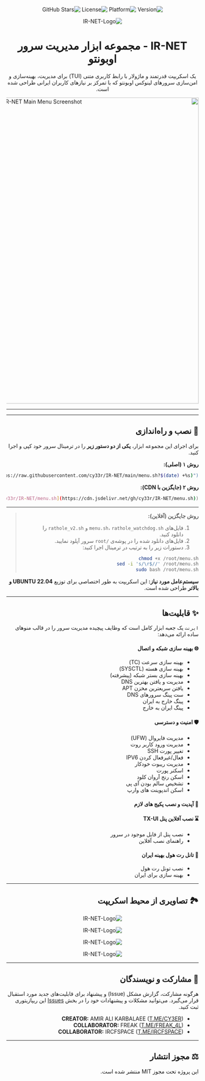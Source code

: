 <div dir="rtl">

<p align="center">
    <img src="https://img.shields.io/badge/Version-1.0-blue.svg" alt="Version">
    <img src="https://img.shields.io/badge/Platform-Ubuntu_22.04+-orange.svg" alt="Platform">
    <img src="https://img.shields.io/badge/License-MIT-green.svg" alt="License">
    <img src="https://img.shields.io/github/stars/cy33r/IR-NET?style=social" alt="GitHub Stars">

<p align="center">
  <img src="https://github.com/user-attachments/assets/3d059f11-bddb-4411-822e-ed8db6398e62" alt="IR-NET-Logo"/>
</p>

<h1 align="center">IR-NET - مجموعه ابزار مدیریت سرور اوبونتو</h1>

<p align="center">
یک اسکریپت قدرتمند و ماژولار با رابط کاربری متنی (TUI) برای مدیریت، بهینه‌سازی و امن‌سازی سرورهای لینوکس اوبونتو که با تمرکز بر نیازهای کاربران ایرانی طراحی شده است.
</p>



<p align="center">
  <img src="https://github.com/user-attachments/assets/e8e90db3-cbb5-44bd-a3d3-b63bac85044f" alt="IR-NET Main Menu Screenshot" width="800"/>
</p>

---

---

## 🚀 نصب و راه‌اندازی

برای اجرای این مجموعه ابزار، **یکی از دو دستور زیر** را در ترمینال سرور خود کپی و اجرا کنید.

**روش ۱ (اصلی):**
```bash
bash <(curl -sL "[https://raw.githubusercontent.com/cy33r/IR-NET/main/menu.sh?$(date](https://raw.githubusercontent.com/cy33r/IR-NET/main/menu.sh?$(date) +%s)")
```

**روش ۲ (جایگزین با CDN):**
```bash
bash <(curl -sSL [https://cdn.jsdelivr.net/gh/cy33r/IR-NET/menu.sh](https://cdn.jsdelivr.net/gh/cy33r/IR-NET/menu.sh))
```
---

> **روش جایگزین (آفلاین):**
>
> 1.  فایل‌های `menu.sh`، `rathole_watchdog.sh` و `rathole_v2.sh` را دانلود کنید.
> 2.  فایل‌های دانلود شده را در پوشه‌ی `/root` سرور آپلود نمایید.
> 3.  دستورات زیر را به ترتیب در ترمینال اجرا کنید:
>
> ```bash
> chmod +x /root/menu.sh
> sed -i 's/\r$//' /root/menu.sh
> sudo bash /root/menu.sh
> ```

**سیستم‌عامل مورد نیاز:** این اسکریپت به طور اختصاصی برای توزیع **UBUNTU 22.04 و بالاتر** طراحی شده است.

---

## ✨ قابلیت‌ها

`ایرنت` یک جعبه ابزار کامل است که وظایف پیچیده مدیریت سرور را در قالب منوهای ساده ارائه می‌دهد:

#### 🌐 بهینه سازی شبکه و اتصال
* بهینه سازی سرعت (TC)
* بهینه سازی هسته (SYSCTL)
* بهینه سازی بستر شبکه (پیشرفته)
* مدیریت و یافتن بهترین DNS
* یافتن سریعترین مخزن APT
* ست پینگ سرورهای DNS
* پینگ خارج به ایران
* پینگ ایران به خارج

#### 🛡️ امنیت و دسترسی
* مدیریت فایروال (UFW)
* مدیریت ورود کاربر روت
* تغییر پورت SSH
* فعال/غیرفعال کردن IPV6
* مدیریت ریبوت خودکار
* اسکنر پورت
* اسکن رنج آروان کلود
* تشخیص سالم بودن آی پی
* اسکن اندپوینت های وارپ

#### 🚀 آپدیت و نصب پکیج های لازم

#### ⌛️ نصب آفلاین پنل TX-UI
* نصب پنل از فایل موجود در سرور
* راهنمای نصب آفلاین

#### 💎 تانل رت هول بهینه ایران
* نصب تونل رت هول
* بهینه سازی برای ایران

---
## 🏞  تصاویری از محیط اسکریپت


<p align="center">
  <img src="https://github.com/user-attachments/assets/0938de54-154e-4b61-9452-b759f02f7d5e" alt="IR-NET-Logo"/>
<p align="center">
  <img src="https://github.com/user-attachments/assets/bb6c4406-28ab-461d-93f5-d4789ccafcb4" alt="IR-NET-Logo"/>
<p align="center">
  <img src="https://github.com/user-attachments/assets/6cb7f68f-fe97-4e88-8813-43a81dc8f242" alt="IR-NET-Logo"/>
<p align="center">
  <img src="https://github.com/user-attachments/assets/ca9df664-4441-4bc4-8f3e-aa2a6d07e82b" alt="IR-NET-Logo"/>
</p>


---
## 🤝 مشارکت و نویسندگان
هرگونه مشارکت، گزارش مشکل (Issue) و پیشنهاد برای قابلیت‌های جدید مورد استقبال قرار می‌گیرد. می‌توانید مشکلات و پیشنهادات خود را در بخش [Issues](https://github.com/cy33r/IR-NET/issues) این ریپازیتوری ثبت کنید.

* **CREATOR:** AMIR ALI KARBALAEE ([T.ME/CY3ER](https://t.me/CY3ER))
* **COLLABORATOR:** FREAK ([T.ME/FREAK_4L](https://t.me/FREAK_4L))
* **COLLABORATOR:** IRCFSPACE ([T.ME/IRCFSPACE](https://t.me/IRCFSPACE))

---

## ⚖️ مجوز انتشار
این پروژه تحت مجوز MIT منتشر شده است.

</div>
